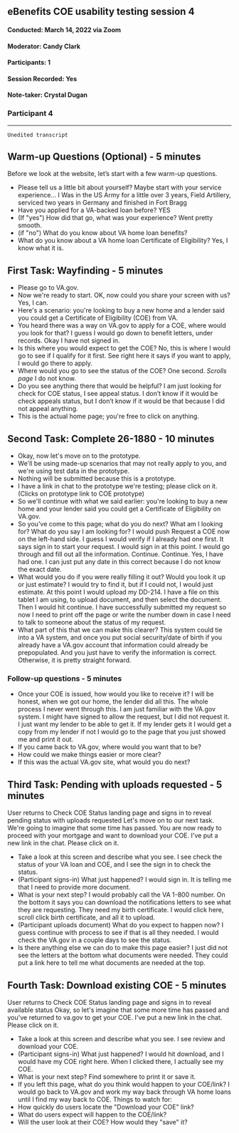 ## eBenefits COE usability testing session 4
#### Conducted: March 14, 2022 via Zoom
#### Moderator: Candy Clark
#### Participants: 1
#### Session Recorded: Yes
#### Note-taker: Crystal Dugan

### Participant 4

---

`Unedited transcript`

## Warm-up Questions (Optional) - 5 minutes
Before we look at the website, let’s start with a few warm-up questions.
-	Please tell us a little bit about yourself? Maybe start with your service experience... I Was in the US Army for a little over 3 years, Field Artillery, serviced two years in Germany and finished in Fort Bragg
-	Have you applied for a VA-backed loan before? YES
-	(If "yes") How did that go, what was your experience? Went pretty smooth.
-	(if "no") What do you know about VA home loan benefits?
-	What do you know about a VA home loan Certificate of Eligibility? Yes, I know what it is.

## First Task: Wayfinding - 5 minutes
-	Please go to VA.gov.
-	Now we're ready to start. OK, now could you share your screen with us? Yes, I can.
-	Here's a scenario: you're looking to buy a new home and a lender said you could get a Certificate of Eligibility (COE) from VA.
-	You heard there was a way on VA.gov to apply for a COE, where would you look for that? I guess I would go down to benefit letters, under records. Okay I have not signed in. 
-	Is this where you would expect to get the COE? No, this is where I would go to see if I qualify for it first. See right here it says if you want to apply, I would go there to apply. 
-	Where would you go to see the status of the COE? One second. *Scrolls page* I do not know. 
-	Do you see anything there that would be helpful? I am just looking for check for COE status, I see appeal status. I don’t know if it would be check appeals status, but I don’t know if it would be that because I did not appeal anything.
-	This is the actual home page; you're free to click on anything.

## Second Task: Complete 26-1880 - 10 minutes
-	Okay, now let's move on to the prototype.
-	We'll be using made-up scenarios that may not really apply to you, and we're using test data in the prototype.
-	Nothing will be submitted because this is a prototype.
-	I have a link in chat to the prototype we're testing; please click on it. (Clicks on prototype link to COE prototype)
-	So we'll continue with what we said earlier: you're looking to buy a new home and your lender said you could get a Certificate of Eligibility on VA.gov.
-	So you've come to this page; what do you do next? What am I looking for? What do you say I am looking for? I would push Request a COE now on the left-hand side. I guess I would verify if I already had one first. It says sign in to start your request. I would sign in at this point. I would go through and fill out all the information. Continue. Continue. Yes, I have had one. I can just put any date in this correct because I do not know the exact date.
-	What would you do if you were really filling it out? Would you look it up or just estimate? I would try to find it, but if I could not, I would just estimate. At this point I would upload my DD-214. I have a file on this tablet I am using, to upload document, and then select the document. Then I would hit continue. I have successfully submitted my request so now I need to print off the page or write the number down in case I need to talk to someone about the status of my request. 
-	What part of this that we can make this clearer? This system could tie into a VA system, and once you put social security/date of birth if you already have a VA.gov account that information could already be prepopulated. And you just have to verify the information is correct. Otherwise, it is pretty straight forward.
### Follow-up questions - 5 minutes
-	Once your COE is issued, how would you like to receive it? I will be honest, when we got our home, the lender did all this. The whole process I never went through this. I am just familiar with the VA.gov system. I might have signed to allow the request, but I did not request it. I just want my lender to be able to get it. If my lender gets it I would get a copy from my lender if not I would go to the page that you just showed me and print it out.
-	If you came back to VA.gov, where would you want that to be?
-	How could we make things easier or more clear?
-	If this was the actual VA.gov site, what would you do next?

## Third Task: Pending with uploads requested - 5 minutes
User returns to Check COE Status landing page and signs in to reveal pending status with uploads requested
Let's move on to our next task. We're going to imagine that some time has passed. You are now ready to proceed with your mortgage and want to download your COE. I've put a new link in the chat. Please click on it.
-	Take a look at this screen and describe what you see. I see check the status of your VA loan and COE, and I see the sign in to check the status.
-	(Participant signs-in) What just happened? I would sign in. It is telling me that I need to provide more document.
-	What is your next step? I would probably call the VA 1-800 number. On the bottom it says you can download the notifications letters to see what they are requesting.  They need my birth certificate. I would click here, scroll click birth certificate, and all it to upload. 
-	(Participant uploads document) What do you expect to happen now? I guess continue with process to see if that is all they needed. I would check the VA.gov in a couple days to see the status. 
-	Is there anything else we can do to make this page easier? I just did not see the letters at the bottom what documents were needed. They could put a link here to tell me what documents are needed at the top.

## Fourth Task: Download existing COE - 5 minutes
User returns to Check COE Status landing page and signs in to reveal available status
Okay, so let's imagine that some more time has passed and you've returned to va.gov to get your COE.
I've put a new link in the chat. Please click on it.
-	Take a look at this screen and describe what you see. I see review and download your COE.
-	(Participant signs-in) What just happened? I would hit download, and I would have my COE right here. When I clicked there, I actually see my COE.
-	What is your next step? Find somewhere to print it or save it.
-	If you left this page, what do you think would happen to your COE/link? I would go back to VA.gov and work my way back through VA home loans until I find my way back to COE. 
Things to watch for:
-	How quickly do users locate the "Download your COE" link?
-	What do users expect will happen to the COE/link?
-	Will the user look at their COE? How would they "save" it?

